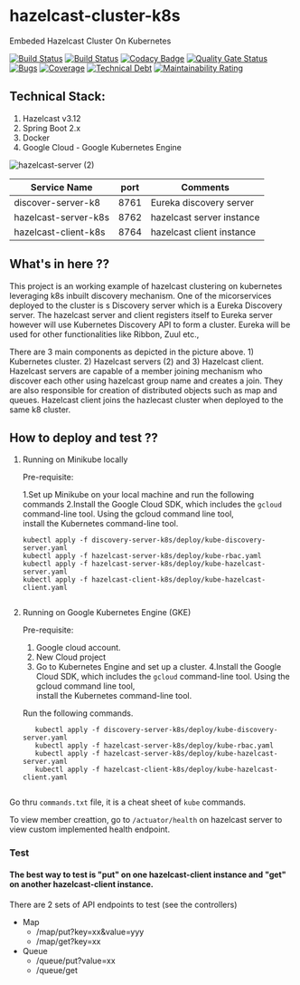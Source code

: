 # hazelcast-cluster-k8s
Embeded Hazelcast Cluster On Kubernetes

[![Build Status](http://34.68.205.106/jenkins/buildStatus/icon?job=hazelcast-cluster-master-build&subject=Master%20Build)](http://34.68.205.106/jenkins/job/hazelcast-cluster-master-build/)       [![Build Status](http://34.68.205.106/jenkins/buildStatus/icon?job=hazelcast-cluster-mutation-test&subject=Mutation%20Test)](http://34.68.205.106/jenkins/job/hazelcast-cluster-mutation-test/)    [![Codacy Badge](https://api.codacy.com/project/badge/Grade/e9e89cc98f5d4b0f9fd80d18c9935981)](https://www.codacy.com?utm_source=github.com&amp;utm_medium=referral&amp;utm_content=athulravindran87/hazelcast-cluster&amp;utm_campaign=Badge_Grade)     [![Quality Gate Status](http://34.67.51.46/api/project_badges/measure?project=com.athul%3Ahazelcast-cluster&metric=alert_status)](http://34.67.51.46/dashboard?id=com.athul%3Ahazelcast-cluster)       [![Bugs](http://34.67.51.46/api/project_badges/measure?project=com.athul%3Ahazelcast-cluster&metric=bugs)](http://34.67.51.46/dashboard?id=com.athul%3Ahazelcast-cluster)    [![Coverage](http://34.67.51.46/api/project_badges/measure?project=com.athul%3Ahazelcast-cluster&metric=coverage)](http://34.67.51.46/dashboard?id=com.athul%3Ahazelcast-cluster)    [![Technical Debt](http://34.67.51.46/api/project_badges/measure?project=com.athul%3Ahazelcast-cluster&metric=sqale_index)](http://34.67.51.46/dashboard?id=com.athul%3Ahazelcast-cluster)   [![Maintainability Rating](http://34.67.51.46/api/project_badges/measure?project=com.athul%3Ahazelcast-cluster&metric=sqale_rating)](http://34.67.51.46/dashboard?id=com.athul%3Ahazelcast-cluster)

## Technical Stack:                   	         
1) Hazelcast v3.12                                         
2) Spring Boot 2.x
3) Docker
4) Google Cloud - Google Kubernetes Engine

![hazelcast-server (2)](https://user-images.githubusercontent.com/5833938/60470478-90022880-9c2e-11e9-9c0f-cd30afbcd607.jpg)

| Service Name        | port | Comments                       |  
| ------------------- | -----| -------------------------------|
| discover-server-k8    | 8761 | Eureka discovery server        |
| hazelcast-server-k8s  | 8762 | hazelcast server instance    |
| hazelcast-client-k8s  | 8764 | hazelcast client instance   |

## What's in here ??
This project is an working example of hazelcast clustering on kubernetes leveraging k8s inbuilt discovery mechanism. 
One of the micorservices deployed to the cluster is s Discovery server which is a Eureka Discovery server. The hazelcast server and client registers itself to Eureka server however will use Kubernetes Discovery API to form a cluster. Eureka will be used for other functionalities like Ribbon, Zuul etc.,

There are 3 main components as depicted in the picture above. 1) Kubernetes cluster. 2) Hazelcast servers (2) and 3) Hazelcast client. Hazelcast servers are capable of a member joining mechanism who discover each other using hazelcast group name and creates a join. They are also responsible for creation of distributed objects such as map and queues. Hazelcast client joins the hazlecast cluster when deployed to the same k8 cluster. 

## How to deploy and test ??

 1. Running on Minikube locally
   
    Pre-requisite: 
    
      1.Set up Minikube on your local machine and run the following commands
      2.Install the Google Cloud SDK, which includes the `gcloud` command-line tool. Using the gcloud command line tool,       
      install the Kubernetes command-line tool. 
    ```
    kubectl apply -f discovery-server-k8s/deploy/kube-discovery-server.yaml
    kubectl apply -f hazelcast-server-k8s/deploy/kube-rbac.yaml   
    kubectl apply -f hazelcast-server-k8s/deploy/kube-hazelcast-server.yaml
    kubectl apply -f hazelcast-client-k8s/deploy/kube-hazelcast-client.yaml
   
    
 2. Running on Google Kubernetes Engine (GKE)
    
    Pre-requisite: 
      1. Google cloud account.
      2. New Cloud project
      3. Go to Kubernetes Engine and set up a cluster.
      4.Install the Google Cloud SDK, which includes the `gcloud` command-line tool. Using the gcloud command line tool,       
      install the Kubernetes command-line tool. 
      
    Run the following commands.
    
    ```
       kubectl apply -f discovery-server-k8s/deploy/kube-discovery-server.yaml
       kubectl apply -f hazelcast-server-k8s/deploy/kube-rbac.yaml
       kubectl apply -f hazelcast-server-k8s/deploy/kube-hazelcast-server.yaml
       kubectl apply -f hazelcast-client-k8s/deploy/kube-hazelcast-client.yaml


   Go thru `commands.txt` file, it is a cheat sheet of `kube` commands.
    
To view member creattion, go to ```/actuator/health``` on hazelcast server to view custom implemented health endpoint.      
    
 ### Test
 
 #### The best way to test is "put" on one hazelcast-client instance and "get" on another hazelcast-client instance. 
 
 There are 2 sets of API endpoints to test (see the controllers)
- Map
   - /map/put?key=xx&value=yyy
   - /map/get?key=xx
- Queue
   - /queue/put?value=xx
   - /queue/get
   


